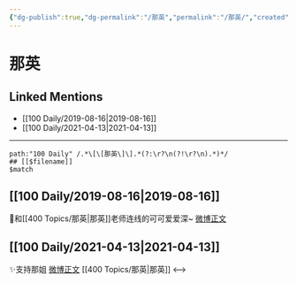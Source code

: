 ```yaml
---
{"dg-publish":true,"dg-permalink":"/那英","permalink":"/那英/","created":"2023-03-27T20:50:54.140+08:00","updated":"2023-04-10T17:24:43.493+08:00"}
---
```


# 那英

## Linked Mentions
- [[100 Daily/2019-08-16\|2019-08-16]]
- [[100 Daily/2021-04-13\|2021-04-13]]


---

```expander
path:"100 Daily" /.*\[\[那英\]\].*(?:\r?\n(?!\r?\n).*)*/
## [[$filename]]
$match
```
## [[100 Daily/2019-08-16\|2019-08-16]]
🔆和[[400 Topics/那英\|那英]]老师连线的可可爱爱深~
[微博正文](https://m.weibo.cn/6466290670/4405973517540241)
## [[100 Daily/2021-04-13\|2021-04-13]]
✨支持那姐 [微博正文](https://weibo.com/6466290670/KaI0Kgvjf) [[400 Topics/那英\|那英]]
<-->